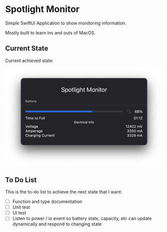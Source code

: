 # Spotlight Monitor

Simple SwiftUI Application to show monitoring information.

Mostly built to learn ins and outs of MacOS.

## Current State

Current achieved state:

![First state](Documentation/Images/state-0.png)

## To Do List

This is the to-do list to achieve the next state that I want:

- [ ] Function and type documentation
- [ ] Unit test
- [ ] UI test
- [ ] Listen to power / io event so battery state, capacity, etc can update dynamically and respond to changing state
